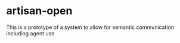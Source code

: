 # artisan-open
This is a prototype of a system to allow for semantic communication including agent use
